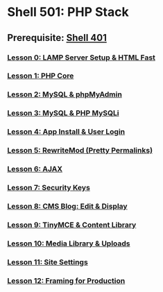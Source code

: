 # Shell 501: PHP Stack

## Prerequisite: [Shell 401](https://github.com/inkVerb/VIP/tree/master/401-shell)

### [Lesson 0: LAMP Server Setup & HTML Fast](https://github.com/inkVerb/vip/blob/master/501-shell/Lesson-00.md)

### [Lesson 1: PHP Core](https://github.com/inkVerb/vip/blob/master/501-shell/Lesson-01.md)

### [Lesson 2: MySQL & phpMyAdmin](https://github.com/inkVerb/vip/blob/master/501-shell/Lesson-02.md)

### [Lesson 3: MySQL & PHP MySQLi](https://github.com/inkVerb/vip/blob/master/501-shell/Lesson-03.md)

### [Lesson 4: App Install & User Login](https://github.com/inkVerb/vip/blob/master/501-shell/Lesson-04.md)

### [Lesson 5: RewriteMod (Pretty Permalinks)](https://github.com/inkVerb/vip/blob/master/501-shell/Lesson-05.md)

### [Lesson 6: AJAX](https://github.com/inkVerb/vip/blob/master/501-shell/Lesson-06.md)

### [Lesson 7: Security Keys](https://github.com/inkVerb/vip/blob/master/501-shell/Lesson-07.md)

### [Lesson 8: CMS Blog: Edit & Display](https://github.com/inkVerb/vip/blob/master/501-shell/Lesson-08.md)

### [Lesson 9: TinyMCE & Content Library](https://github.com/inkVerb/vip/blob/master/501-shell/Lesson-09.md)

### [Lesson 10: Media Library & Uploads](https://github.com/inkVerb/vip/blob/master/501-shell/Lesson-10.md)

### [Lesson 11: Site Settings](https://github.com/inkVerb/vip/blob/master/501-shell/Lesson-11.md)

### [Lesson 12: Framing for Production](https://github.com/inkVerb/vip/blob/master/501-shell/Lesson-12.md)
